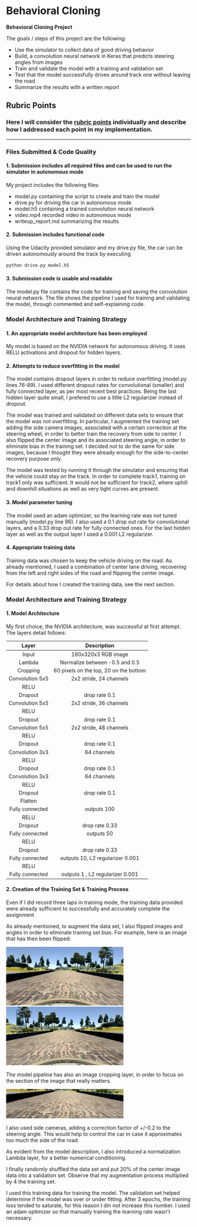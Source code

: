 # **Behavioral Cloning** 

**Behavioral Cloning Project**

The goals / steps of this project are the following:
* Use the simulator to collect data of good driving behavior
* Build, a convolution neural network in Keras that predicts steering angles from images
* Train and validate the model with a training and validation set
* Test that the model successfully drives around track one without leaving the road
* Summarize the results with a written report


[//]: # (Image References)

[image1]: ./examples/center_2016_12_01_13_30_48_404.jpg "center image"
[image2]: ./examples/center_2016_12_01_13_30_48_404_flip.jpg "flipped image"
[image3]: ./examples/center_2016_12_01_13_30_48_404_crop.jpg "cropped image"

## Rubric Points
### Here I will consider the [rubric points](https://review.udacity.com/#!/rubrics/432/view) individually and describe how I addressed each point in my implementation.  

---
### Files Submitted & Code Quality

#### 1. Submission includes all required files and can be used to run the simulator in autonomous mode

My project includes the following files:
* model.py containing the script to create and train the model
* drive.py for driving the car in autonomous mode
* model.h5 containing a trained convolution neural network 
* video.mp4 recorded video in autonomous mode
* writeup_report.md summarizing the results

#### 2. Submission includes functional code
Using the Udacity provided simulator and my drive.py file, the car can be driven autonomously around the track by executing 
```sh
python drive.py model.h5
```

#### 3. Submission code is usable and readable

The model.py file contains the code for training and saving the convolution neural network. The file shows the pipeline I used for training and validating the model, through commented and self-explaining code.

### Model Architecture and Training Strategy

#### 1. An appropriate model architecture has been employed

My model is based on the NVIDIA network for autonomous driving. It uses RELU activations and dropout for hidden layers.

#### 2. Attempts to reduce overfitting in the model

The model contains dropout layers in order to reduce overfitting (model.py lines 76-89).
I used different dropout rates for convolutional (smaller) and fully connected layer, as per most recent best practices.
Being the last hidden layer quite small, I prefered to use a little L2 regularizer instead of dropout.

The model was trained and validated on different data sets to ensure that the model was not overfitting.
In particular, I augmented the training set adding the side camera images, associated with a certain correction at the steering wheel, in order to better train the recovery from side to center. 
I also flipped the center image and its associated steering angle, in order to eliminate bias in the training set.
I decided not to do the same for side images, because I thought they were already enough for the side-to-center recovery purpose only.

The model was tested by running it through the simulator and ensuring that the vehicle could stay on the track.
In order to complete track1, training on track1 only was sufficient.
It would not be sufficient for track2, where uphill and downhill situations as well as very tight curves are present.

#### 3. Model parameter tuning

The model used an adam optimizer, so the learning rate was not tuned manually (model.py line 96).
I also used a 0.1 drop out rate for convolutional layers, and a 0.33 drop out rate for fully connected ones.
For the last hidden layer as well as the output layer I used a 0.001 L2 regularizer.

#### 4. Appropriate training data

Training data was chosen to keep the vehicle driving on the road. 
As already mentioned, I used a combination of center lane driving, recovering from the left and right sides of the road and flipping the center image.

For details about how I created the training data, see the next section. 

### Model Architecture and Training Strategy

#### 1. Model Architecture

My first choice, the NVIDIA architecture, was successful at first attempt. The layers detail follows:

| Layer         		|     Description	        					| 
|:---------------------:|:---------------------------------------------:| 
| Input         		| 160x320x3 RGB image							| 
| Lambda         		| Normalize between -0.5 and 0.5				|
| Cropping         		| 60 pixels on the top, 20 on the bottom		| 
| Convolution 5x5     	| 2x2 stride, 24 channels					 	|
| RELU					|												|
| Dropout				| drop rate 0.1									|
| Convolution 5x5	    | 2x2 stride, 36 channels						|
| RELU					|												|
| Dropout				| drop rate 0.1									|
| Convolution 5x5	    | 2x2 stride, 48 channels					 	|
| RELU					|												|
| Dropout				| drop rate 0.1									|
| Convolution 3x3	    | 64 channels								 	|
| RELU					|												|
| Dropout				| drop rate 0.1									|
| Convolution 3x3	    | 64 channels								 	|
| RELU					|												|
| Dropout				| drop rate 0.1									|
| Flatten				| 			 									|
| Fully connected		| outputs 100 									|
| RELU					|												|
| Dropout				| drop rate 0.33								|
| Fully connected		| outputs 50 									|
| RELU					|												|
| Dropout				| drop rate 0.33								|
| Fully connected		| outputs 10, L2 regularizer 0.001				|
| RELU					|												|
| Fully connected		| outputs 1 , L2 regularizer 0.001				|

#### 2. Creation of the Training Set & Training Process

Even if I did record three laps in training mode, the training data provided were already sufficient to successfully and accurately complete the assignment

As already mentioned, to augment the data set, I also flipped images and angles in order to eliminate training set bias. For example, here is an image that has then been flipped:

![alt text][image1]
![alt text][image2]

The model pipeline has also an image cropping layer, in order to focus on the section of the image that really matters.

![alt text][image3]

I also used side cameras, adding a correction factor of +/-0.2 to the steering angle. This would help to control the car in case it approximates too much the side of the road.

As evident from the model description, I also introduced a normalization Lambda layer, for a better numerical conditioning.

I finally randomly shuffled the data set and put 20% of the center image data into a validation set. Observe that my augmentation process multiplied by 4 the training set.

I used this training data for training the model. The validation set helped determine if the model was over or under fitting. 
After 3 epochs, the training loss tended to saturate, for this reason I din not increase this number.
I used an adam optimizer so that manually training the learning rate wasn't necessary.
